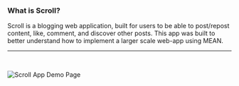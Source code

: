 ### What is Scroll?
Scroll is a blogging web application, built for users to be able to post/repost content, like, comment, and discover other posts. This app was built to better understand how to implement a larger scale web-app using MEAN. 
<br>

***

<br>

![Scroll App Demo Page](https://i.imgur.com/7wh1uKL.png)
